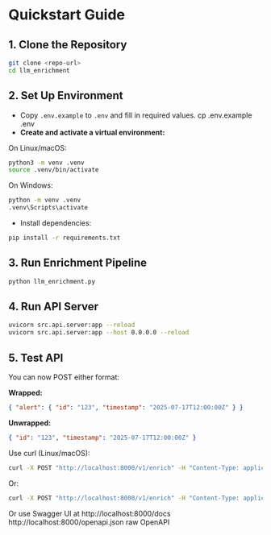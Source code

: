 # Quickstart Guide

## 1. Clone the Repository

```sh
git clone <repo-url>
cd llm_enrichment
```

## 2. Set Up Environment
- Copy `.env.example` to `.env` and fill in required values.
cp .env.example .env
- **Create and activate a virtual environment:**

On Linux/macOS:
```sh
python3 -m venv .venv
source .venv/bin/activate
```

On Windows:
```sh
python -m venv .venv
.venv\Scripts\activate
```

- Install dependencies:

```sh
pip install -r requirements.txt
```

## 3. Run Enrichment Pipeline

```sh
python llm_enrichment.py
```

## 4. Run API Server

```sh
uvicorn src.api.server:app --reload
uvicorn src.api.server:app --host 0.0.0.0 --reload
```

## 5. Test API

You can now POST either format:

**Wrapped:**
```json
{ "alert": { "id": "123", "timestamp": "2025-07-17T12:00:00Z" } }
```

**Unwrapped:**
```json
{ "id": "123", "timestamp": "2025-07-17T12:00:00Z" }
```

Use curl (Linux/macOS):
```sh
curl -X POST "http://localhost:8000/v1/enrich" -H "Content-Type: application/json" -d '{ "alert": { "id": "123", "timestamp": "2025-07-17T12:00:00Z" } }'
```

Or:
```sh
curl -X POST "http://localhost:8000/v1/enrich" -H "Content-Type: application/json" -d '{ "id": "123", "timestamp": "2025-07-17T12:00:00Z" }'
```

Or use Swagger UI at http://localhost:8000/docs  
http://localhost:8000/openapi.json raw OpenAPI
